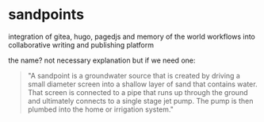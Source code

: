 # sandpoints
integration of gitea, hugo, pagedjs and memory of the world workflows into collaborative writing and publishing platform


the name? not necessary explanation but if we need one:
 
 
 > "A sandpoint is a groundwater source that is created by driving a small diameter screen into a shallow layer of sand that contains water. That screen is connected to a pipe that runs up through the ground and ultimately connects to a single stage jet pump. The pump is then plumbed into the home or irrigation system."
